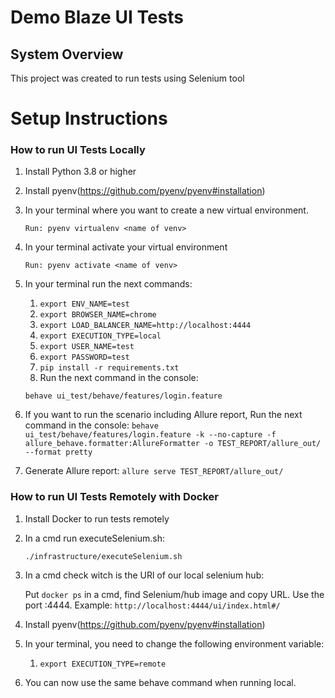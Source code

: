 # Demo Blaze  UI Tests

## System Overview
This project was created to run tests using Selenium tool

# <a name="setup"></a>Setup Instructions

### How to run UI Tests Locally
1. Install Python 3.8 or higher
2. Install pyenv(https://github.com/pyenv/pyenv#installation)

3. In your terminal where you want to create a new virtual environment.

    `Run: pyenv virtualenv <name of venv>`
4. In your terminal activate your virtual environment

   `Run: pyenv activate <name of venv>`
5. In your terminal run the next commands:
   1. `export ENV_NAME=test`
   2. `export BROWSER_NAME=chrome`
   3. `export LOAD_BALANCER_NAME=http://localhost:4444`
   4. `export EXECUTION_TYPE=local`
   5. `export USER_NAME=test`
   6. `export PASSWORD=test`
   8. `pip install -r requirements.txt`
   9. Run the next command in the console:

   `behave ui_test/behave/features/login.feature`

6. If you want to run the scenario including Allure report, Run the next command in the console: `behave ui_test/behave/features/login.feature -k --no-capture -f allure_behave.formatter:AllureFormatter -o TEST_REPORT/allure_out/ --format pretty`
7. Generate Allure report: `allure serve TEST_REPORT/allure_out/`

### How to run UI Tests Remotely with Docker
1. Install Docker to run tests remotely
2. In a cmd run executeSelenium.sh:
   
   `./infrastructure/executeSelenium.sh`
3. In a cmd check witch is the URl of our local selenium hub:

   Put `docker ps` in a cmd, find Selenium/hub image and copy URL. Use the port :4444.
   Example: `http://localhost:4444/ui/index.html#/`

4. Install pyenv(https://github.com/pyenv/pyenv#installation)
5. In your terminal, you need to change the following environment variable:
   1. `export EXECUTION_TYPE=remote`
6. You can now use the same behave command when running local.